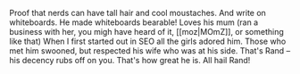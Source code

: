 Proof that nerds can have tall hair and cool moustaches. And write on whiteboards. He made whiteboards bearable! Loves his mum (ran a business with her, you migh have heard of it, [[moz|MOmZ]], or something like that)
When I first started out in SEO all the girls adored him. Those who met him swooned, but respected his wife who was at his side. That's Rand – his decency rubs off on you. That's how great he is. All hail Rand!
